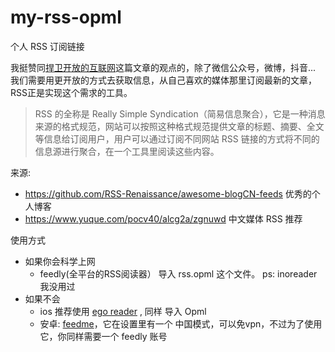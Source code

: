 # my-rss-opml
个人 RSS 订阅链接

我挺赞同[捍卫开放的互联网](https://www.xianmin.org/post/defend-the-open-internet/)这篇文章的观点的，除了微信公众号，微博，抖音... 我们需要用更开放的方式去获取信息，从自己喜欢的媒体那里订阅最新的文章，RSS正是实现这个需求的工具。

> RSS 的全称是 Really Simple Syndication（简易信息聚合），它是一种消息来源的格式规范，网站可以按照这种格式规范提供文章的标题、摘要、全文等信息给订阅用户，用户可以通过订阅不同网站 RSS 链接的方式将不同的信息源进行聚合，在一个工具里阅读这些内容。

来源:

- https://github.com/RSS-Renaissance/awesome-blogCN-feeds 优秀的个人博客
- https://www.yuque.com/pocv40/alcg2a/zgnuwd 中文媒体 RSS 推荐

使用方式
- 如果你会科学上网
  - feedly(全平台的RSS阅读器） 导入 rss.opml 这个文件。 ps: inoreader 我没用过
- 如果不会
  - ios 推荐使用 [ego reader](https://www.yuque.com/pocv40/alcg2a/rwn2w8) , 同样 导入 Opml
  - 安卓: [feedme](https://github.com/seazon/FeedMe)，它在设置里有一个 中国模式，可以免vpn，不过为了使用它，你同样需要一个 feedly 账号
  

